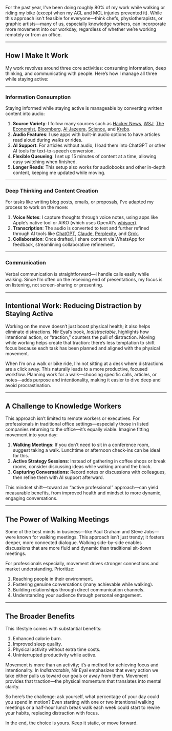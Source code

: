 
For the past year, I've been doing roughly 80% of my work while walking or riding my bike (except when my ACL and MCL injuries prevented it). While this approach isn't feasible for everyone—think chefs, physiotherapists, or graphic artists—many of us, especially knowledge workers, can incorporate more movement into our workday, regardless of whether we’re working remotely or from an office.

---

## How I Make It Work

My work revolves around three core activities: consuming information, deep thinking, and communicating with people. Here’s how I manage all three while staying active:

---

### Information Consumption

Staying informed while staying active is manageable by converting written content into audio:

1. **Source Variety**: I follow many sources such as [Hacker News](https://news.ycombinator.com), [WSJ](https://www.wsj.com), [The Economist](https://www.economist.com), [Bloomberg](https://www.bloomberg.com/), [Al Jazeera](https://www.aljazeera.com), [Science](https://www.science.org), and [Krebs](https://krebsonsecurity.com).
2. **Audio Features**: I use apps with built-in audio options to have articles read aloud during walks or rides.
3. **AI Support**: For articles without audio, I load them into ChatGPT or other AI tools for text-to-speech conversion.
4. **Flexible Queueing**: I set up 15 minutes of content at a time, allowing easy switching when finished.
5. **Longer Reads**: This setup also works for audiobooks and other in-depth content, keeping me updated while moving.

---

### Deep Thinking and Content Creation

For tasks like writing blog posts, emails, or proposals, I've adapted my process to work on the move:

1. **Voice Notes**: I capture thoughts through voice notes, using apps like Apple’s native tool or AIKO (which uses OpenAI's [whisper](https://github.com/openai/whisper)).
2. **Transcription**: The audio is converted to text and further refined through AI tools like [ChatGPT](https://chatgpt.com), [Claude](https://claude.ai), [Perplexity](https://www.perplexity.ai), and [Grok](https://x.ai).
3. **Collaboration**: Once drafted, I share content via WhatsApp for feedback, streamlining collaborative refinement.

---

### Communication

Verbal communication is straightforward—I handle calls easily while walking. Since I’m often on the receiving end of presentations, my focus is on listening, not screen-sharing or presenting.

---

## Intentional Work: Reducing Distraction by Staying Active

Working on the move doesn’t just boost physical health; it also helps eliminate distractions. Nir Eyal’s book, *Indistractable*, highlights how intentional action, or “traction,” counters the pull of distraction. Moving while working helps create that traction: there’s less temptation to shift focus because each task has been planned and aligned with the physical movement.

When I’m on a walk or bike ride, I’m not sitting at a desk where distractions are a click away. This naturally leads to a more productive, focused workflow. Planning work for a walk—choosing specific calls, articles, or notes—adds purpose and intentionality, making it easier to dive deep and avoid procrastination.

---

## A Challenge to Knowledge Workers

This approach isn’t limited to remote workers or executives. For professionals in traditional office settings—especially those in listed companies returning to the office—it’s equally viable. Imagine fitting movement into your day:

1. **Walking Meetings**: If you don’t need to sit in a conference room, suggest taking a walk. Lunchtime or afternoon check-ins can be ideal for this.
2. **Active Strategy Sessions**: Instead of gathering in coffee shops or break rooms, consider discussing ideas while walking around the block.
3. **Capturing Conversations**: Record notes or discussions with colleagues, then refine them with AI support afterward.

This mindset shift—toward an “active professional” approach—can yield measurable benefits, from improved health and mindset to more dynamic, engaging conversations.

---

## The Power of Walking Meetings

Some of the best minds in business—like Paul Graham and Steve Jobs—were known for walking meetings. This approach isn’t just trendy; it fosters deeper, more connected dialogue. Walking side-by-side enables discussions that are more fluid and dynamic than traditional sit-down meetings.

For professionals especially, movement drives stronger connections and market understanding. Prioritize:

1. Reaching people in their environment.
2. Fostering genuine conversations (many achievable while walking).
3. Building relationships through direct communication channels.
4. Understanding your audience through personal engagement.

---

## The Broader Benefits

This lifestyle comes with substantial benefits:

1. Enhanced calorie burn.
2. Improved sleep quality.
3. Physical activity without extra time costs.
4. Uninterrupted productivity while active.

Movement is more than an activity; it’s a method for achieving focus and intentionality. In *Indistractable*, Nir Eyal emphasizes that every action we take either pulls us toward our goals or away from them. Movement provides that traction—the physical momentum that translates into mental clarity.

So here’s the challenge: ask yourself, what percentage of your day could you spend in motion? Even starting with one or two intentional walking meetings or a half-hour lunch break walk each week could start to rewire your habits, replacing distraction with focus.

In the end, the choice is yours. Keep it static, or move forward.